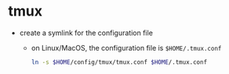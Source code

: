 # tmux

- create a symlink for the configuration file

  - on Linux/MacOS, the configuration file is `$HOME/.tmux.conf`

    ```sh
    ln -s $HOME/config/tmux/tmux.conf $HOME/.tmux.conf
    ```
